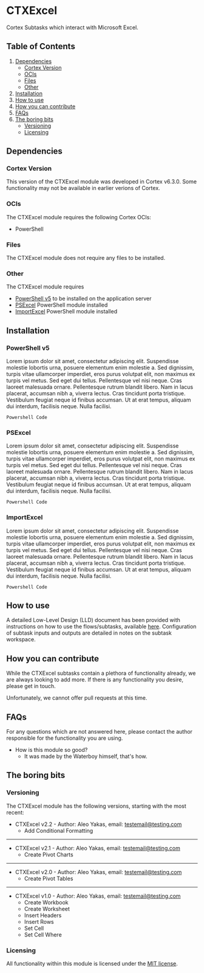 # CTXExcel
Cortex Subtasks which interact with Microsoft Excel.


## Table of Contents
1) [Dependencies](#dependencies)
    * [Cortex Version](#cortex-version)
    * [OCIs](#ocis)
    * [Files](#files)
    * [Other](#other)
1) [Installation](#installation)
1) [How to use](#how-to-use)
1) [How you can contribute](#how-you-can-contribute)
1) [FAQs](#faqs)
1) [The boring bits](#the-boring-bits)
    * [Versioning](#versioning)
    * [Licensing](#licensing)

## Dependencies
### Cortex Version
This version of the CTXExcel module was developed in Cortex v6.3.0. Some functionality may not be available in earlier verions of Cortex.

### OCIs
The CTXExcel module requires the following Cortex OCIs:
* PowerShell

### Files
The CTXExcel module does not require any files to be installed.

### Other
The CTXExcel module requires
* [PowerShell v5](#powershell-v5) to be installed on the application server
* [PSExcel](#psexcel) PowerShell module installed
* [ImportExcel](#importexcel) PowerShell module installed

## Installation
### PowerShell v5
Lorem ipsum dolor sit amet, consectetur adipiscing elit. Suspendisse molestie lobortis urna, posuere elementum enim molestie a. Sed dignissim, turpis vitae ullamcorper imperdiet, eros purus volutpat elit, non maximus ex turpis vel metus. Sed eget dui tellus. Pellentesque vel nisi neque. Cras laoreet malesuada ornare. Pellentesque rutrum blandit libero. Nam in lacus placerat, accumsan nibh a, viverra lectus. Cras tincidunt porta tristique. Vestibulum feugiat neque id finibus accumsan. Ut at erat tempus, aliquam dui interdum, facilisis neque. Nulla facilisi.

```
Powershell Code
```

### PSExcel
Lorem ipsum dolor sit amet, consectetur adipiscing elit. Suspendisse molestie lobortis urna, posuere elementum enim molestie a. Sed dignissim, turpis vitae ullamcorper imperdiet, eros purus volutpat elit, non maximus ex turpis vel metus. Sed eget dui tellus. Pellentesque vel nisi neque. Cras laoreet malesuada ornare. Pellentesque rutrum blandit libero. Nam in lacus placerat, accumsan nibh a, viverra lectus. Cras tincidunt porta tristique. Vestibulum feugiat neque id finibus accumsan. Ut at erat tempus, aliquam dui interdum, facilisis neque. Nulla facilisi.

```
Powershell Code
```

### ImportExcel
Lorem ipsum dolor sit amet, consectetur adipiscing elit. Suspendisse molestie lobortis urna, posuere elementum enim molestie a. Sed dignissim, turpis vitae ullamcorper imperdiet, eros purus volutpat elit, non maximus ex turpis vel metus. Sed eget dui tellus. Pellentesque vel nisi neque. Cras laoreet malesuada ornare. Pellentesque rutrum blandit libero. Nam in lacus placerat, accumsan nibh a, viverra lectus. Cras tincidunt porta tristique. Vestibulum feugiat neque id finibus accumsan. Ut at erat tempus, aliquam dui interdum, facilisis neque. Nulla facilisi.

```
Powershell Code
```

## How to use
A detailed Low-Level Design (LLD) document has been provided with instructions on how to use the flows/subtasks, available [here](https://github.com/CortexIATest/CTXExcel/blob/master/CTXExcel%20-%20LLD%20-%20v2.2.docx). Configuration of subtask inputs and outputs are detailed in notes on the subtask workspace.

## How you can contribute
While the CTXExcel subtasks contain a plethora of functionality already, we are always looking to add more. If there is any functionality you desire, please get in touch.

Unfortunately, we cannot offer pull requests at this time. 

## FAQs
For any questions which are not answered here, please contact the author responsible for the functionality you are using.

* How is this module so good? 
   * It was made by the Waterboy himself, that's how. 

## The boring bits
### Versioning
The CTXExcel module has the following versions, starting with the most recent:
* CTXExcel v2.2 - Author: Aleo Yakas, email: testemail@testing.com
  *  Add Conditional Formatting

---
* CTXExcel v2.1 - Author: Aleo Yakas, email: testemail@testing.com
  *  Create Pivot Charts

---
* CTXExcel v2.0 - Author: Aleo Yakas, email: testemail@testing.com
  *  Create Pivot Tables

---
* CTXExcel v1.0 - Author: Aleo Yakas, email: testemail@testing.com
  *  Create Workbook
  *  Create Worksheet
  *  Insert Headers
  *  Insert Rows
  *  Set Cell
  *  Set Cell Where

### Licensing
All functionality within this module is licensed under the [MIT license](https://opensource.org/licenses/mit-license.php). 
